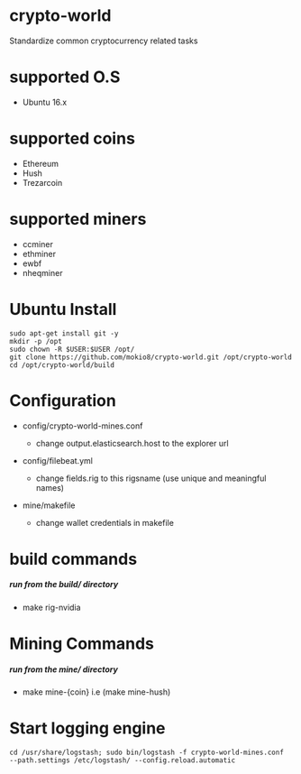 # crypto-world
Standardize common cryptocurrency related tasks 

# supported O.S
- Ubuntu 16.x

# supported coins
- Ethereum
- Hush
- Trezarcoin


# supported miners
- ccminer
- ethminer
- ewbf
- nheqminer

# Ubuntu Install
```
sudo apt-get install git -y
mkdir -p /opt
sudo chown -R $USER:$USER /opt/
git clone https://github.com/mokio8/crypto-world.git /opt/crypto-world
cd /opt/crypto-world/build
```


# Configuration
* config/crypto-world-mines.conf
  * change output.elasticsearch.host to the explorer url
  
* config/filebeat.yml
  * change fields.rig to this rigsname (use unique and meaningful names) 
  
* mine/makefile
  * change wallet credentials in makefile
  
# build commands
##### run from the build/ directory
- make rig-nvidia
  
# Mining Commands
##### run from the mine/ directory
- make mine-{coin} i.e (make mine-hush)

# Start logging engine
```
cd /usr/share/logstash; sudo bin/logstash -f crypto-world-mines.conf  --path.settings /etc/logstash/ --config.reload.automatic
```
  
